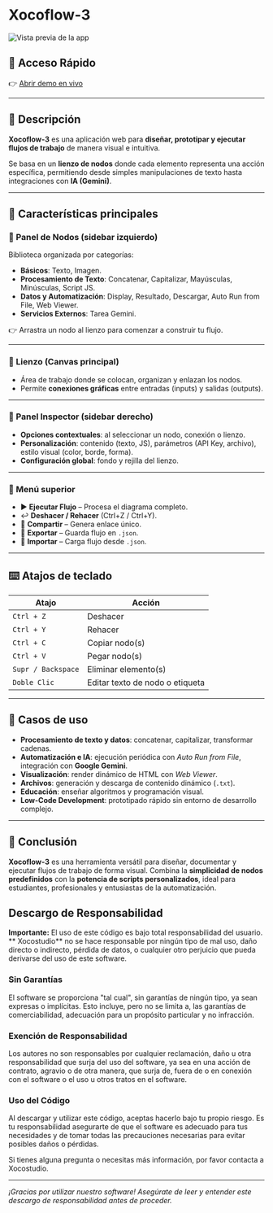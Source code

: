 # Xocoflow-3

![Vista previa de la app](https://xococode.github.io/Xocoflow-3/CapturaXoconode.JPG)

## 🚀 Acceso Rápido
👉 [Abrir demo en vivo](https://xococode.github.io/Xocoflow-3/)

---

## 📌 Descripción
**Xocoflow-3** es una aplicación web para **diseñar, prototipar y ejecutar flujos de trabajo** de manera visual e intuitiva.  

Se basa en un **lienzo de nodos** donde cada elemento representa una acción específica, permitiendo desde simples manipulaciones de texto hasta integraciones con **IA (Gemini)**.

---

## 🧩 Características principales

### 🔹 Panel de Nodos (sidebar izquierdo)
Biblioteca organizada por categorías:
- **Básicos**: Texto, Imagen.  
- **Procesamiento de Texto**: Concatenar, Capitalizar, Mayúsculas, Minúsculas, Script JS.  
- **Datos y Automatización**: Display, Resultado, Descargar, Auto Run from File, Web Viewer.  
- **Servicios Externos**: Tarea Gemini.  

👉 Arrastra un nodo al lienzo para comenzar a construir tu flujo.

---

### 🔹 Lienzo (Canvas principal)
- Área de trabajo donde se colocan, organizan y enlazan los nodos.  
- Permite **conexiones gráficas** entre entradas (inputs) y salidas (outputs).  

---

### 🔹 Panel Inspector (sidebar derecho)
- **Opciones contextuales**: al seleccionar un nodo, conexión o lienzo.  
- **Personalización**: contenido (texto, JS), parámetros (API Key, archivo), estilo visual (color, borde, forma).  
- **Configuración global**: fondo y rejilla del lienzo.  

---

### 🔹 Menú superior
- ▶️ **Ejecutar Flujo** – Procesa el diagrama completo.  
- ↩️ **Deshacer / Rehacer** (Ctrl+Z / Ctrl+Y).  
- 🔗 **Compartir** – Genera enlace único.  
- 💾 **Exportar** – Guarda flujo en `.json`.  
- 📂 **Importar** – Carga flujo desde `.json`.  

---

## ⌨️ Atajos de teclado

| Atajo              | Acción |
|--------------------|--------|
| `Ctrl + Z`         | Deshacer |
| `Ctrl + Y`         | Rehacer |
| `Ctrl + C`         | Copiar nodo(s) |
| `Ctrl + V`         | Pegar nodo(s) |
| `Supr / Backspace` | Eliminar elemento(s) |
| `Doble Clic`       | Editar texto de nodo o etiqueta |

---

## 🎯 Casos de uso

- **Procesamiento de texto y datos**: concatenar, capitalizar, transformar cadenas.  
- **Automatización e IA**: ejecución periódica con *Auto Run from File*, integración con **Google Gemini**.  
- **Visualización**: render dinámico de HTML con *Web Viewer*.  
- **Archivos**: generación y descarga de contenido dinámico (`.txt`).  
- **Educación**: enseñar algoritmos y programación visual.  
- **Low-Code Development**: prototipado rápido sin entorno de desarrollo complejo.  

---

## 📝 Conclusión
**Xocoflow-3** es una herramienta versátil para diseñar, documentar y ejecutar flujos de trabajo de forma visual. Combina la **simplicidad de nodos predefinidos** con la **potencia de scripts personalizados**, ideal para estudiantes, profesionales y entusiastas de la automatización.


## Descargo de Responsabilidad

**Importante:** El uso de este código es bajo total responsabilidad del usuario. ** Xocostudio** no se hace responsable por ningún tipo de mal uso, daño directo o indirecto, pérdida de datos, o cualquier otro perjuicio que pueda derivarse del uso de este software.

### Sin Garantías

El software se proporciona "tal cual", sin garantías de ningún tipo, ya sean expresas o implícitas. Esto incluye, pero no se limita a, las garantías de comerciabilidad, adecuación para un propósito particular y no infracción.

### Exención de Responsabilidad

Los autores no son responsables por cualquier reclamación, daño u otra responsabilidad que surja del uso del software, ya sea en una acción de contrato, agravio o de otra manera, que surja de, fuera de o en conexión con el software o el uso u otros tratos en el software.

### Uso del Código

Al descargar y utilizar este código, aceptas hacerlo bajo tu propio riesgo. Es tu responsabilidad asegurarte de que el software es adecuado para tus necesidades y de tomar todas las precauciones necesarias para evitar posibles daños o pérdidas.



Si tienes alguna pregunta o necesitas más información, por favor contacta a Xocostudio.

---

*¡Gracias por utilizar nuestro software! Asegúrate de leer y entender este descargo de responsabilidad antes de proceder.*


